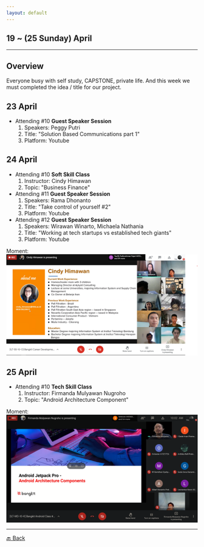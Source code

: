 ```yaml
---
layout: default
---
```


## 19 ~ (25 Sunday) April
* * *

## Overview
Everyone busy with self study, CAPSTONE, private life. And this week we must completed the idea / title for our project.
  

23 April
---
- Attending #10 **Guest Speaker Session**
    1. Speakers: Peggy Putri
    1. Title: "Solution Based Communications part 1"
    1. Platform: Youtube

24 April
---
- Attending #10 **Soft Skill Class**
    1. Instructor: Cindy Himawan
    1. Topic: "Business Finance"
- Attending #11 **Guest Speaker Session**
    1. Speakers: Rama Dhonanto
    1. Title: "Take control of yourself #2"
    1. Platform: Youtube
- Attending #12 **Guest Speaker Session**
    1. Speakers: Wirawan Winarto, Michaela Nathania
    1. Title: "Working at tech startups vs established tech giants"
    1. Platform: Youtube

Moment: 
![Mrs Cindy self-introduction...](./../assets/24-04.png)

25 April
---
- Attending #10 **Tech Skill Class**
    1. Instructor: Firmanda Mulyawan Nugroho
    1. Topic: "Android Architecture Component"

Moment:
![Mr Firman from Tokopedia and Malang too...](./../assets/25-04.png)

* * *
[🔙 Back](./../)
